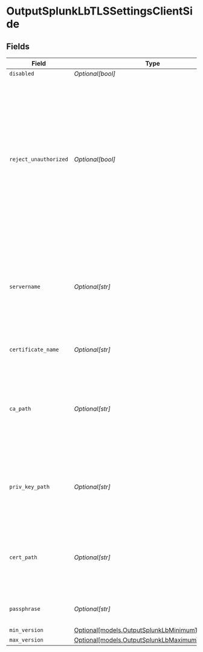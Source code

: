 # OutputSplunkLbTLSSettingsClientSide


## Fields

| Field                                                                                                                                                                                                                                     | Type                                                                                                                                                                                                                                      | Required                                                                                                                                                                                                                                  | Description                                                                                                                                                                                                                               |
| ----------------------------------------------------------------------------------------------------------------------------------------------------------------------------------------------------------------------------------------- | ----------------------------------------------------------------------------------------------------------------------------------------------------------------------------------------------------------------------------------------- | ----------------------------------------------------------------------------------------------------------------------------------------------------------------------------------------------------------------------------------------- | ----------------------------------------------------------------------------------------------------------------------------------------------------------------------------------------------------------------------------------------- |
| `disabled`                                                                                                                                                                                                                                | *Optional[bool]*                                                                                                                                                                                                                          | :heavy_minus_sign:                                                                                                                                                                                                                        | N/A                                                                                                                                                                                                                                       |
| `reject_unauthorized`                                                                                                                                                                                                                     | *Optional[bool]*                                                                                                                                                                                                                          | :heavy_minus_sign:                                                                                                                                                                                                                        | Reject certificates that are not authorized by a CA in the CA certificate path, or by another<br/>                    trusted CA (such as the system's). Defaults to Enabled. Overrides the toggle from Advanced Settings, when also present. |
| `servername`                                                                                                                                                                                                                              | *Optional[str]*                                                                                                                                                                                                                           | :heavy_minus_sign:                                                                                                                                                                                                                        | Server name for the SNI (Server Name Indication) TLS extension. It must be a host name, and not an IP address.                                                                                                                            |
| `certificate_name`                                                                                                                                                                                                                        | *Optional[str]*                                                                                                                                                                                                                           | :heavy_minus_sign:                                                                                                                                                                                                                        | The name of the predefined certificate                                                                                                                                                                                                    |
| `ca_path`                                                                                                                                                                                                                                 | *Optional[str]*                                                                                                                                                                                                                           | :heavy_minus_sign:                                                                                                                                                                                                                        | Path on client in which to find CA certificates to verify the server's cert. PEM format. Can reference $ENV_VARS.                                                                                                                         |
| `priv_key_path`                                                                                                                                                                                                                           | *Optional[str]*                                                                                                                                                                                                                           | :heavy_minus_sign:                                                                                                                                                                                                                        | Path on client in which to find the private key to use. PEM format. Can reference $ENV_VARS.                                                                                                                                              |
| `cert_path`                                                                                                                                                                                                                               | *Optional[str]*                                                                                                                                                                                                                           | :heavy_minus_sign:                                                                                                                                                                                                                        | Path on client in which to find certificates to use. PEM format. Can reference $ENV_VARS.                                                                                                                                                 |
| `passphrase`                                                                                                                                                                                                                              | *Optional[str]*                                                                                                                                                                                                                           | :heavy_minus_sign:                                                                                                                                                                                                                        | Passphrase to use to decrypt private key                                                                                                                                                                                                  |
| `min_version`                                                                                                                                                                                                                             | [Optional[models.OutputSplunkLbMinimumTLSVersion]](../models/outputsplunklbminimumtlsversion.md)                                                                                                                                          | :heavy_minus_sign:                                                                                                                                                                                                                        | N/A                                                                                                                                                                                                                                       |
| `max_version`                                                                                                                                                                                                                             | [Optional[models.OutputSplunkLbMaximumTLSVersion]](../models/outputsplunklbmaximumtlsversion.md)                                                                                                                                          | :heavy_minus_sign:                                                                                                                                                                                                                        | N/A                                                                                                                                                                                                                                       |